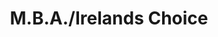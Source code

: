 ---
title: "M.B.A./Irelands Choice"
address: "East Park House Marina Commercial Park Centre Park Road Cork Co. Cork"
tel: "(021)4323210"
county: "Cork"
category: "Hotels"
type: "Content"
lat: "51.89807784"
lng: "-8.448092146"
---